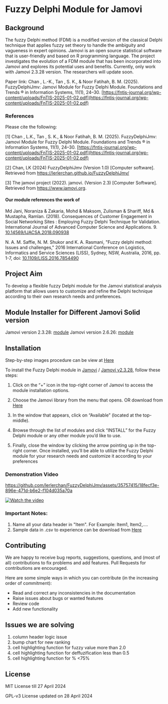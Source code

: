 # Fuzzy Delphi Module for Jamovi
## Background
The fuzzy Delphi method (FDM) is a modified version of the classical Delphi technique that applies fuzzy set theory to handle the ambiguity and vagueness in expert opinions. Jamovi is an open source statistical software that is user-friendly and based on R programming language. The project investigates the evolution of a FDM module that has been incorporated into Jamovi and explores its potential uses and benefits.
Currently, only work with Jamovi 2.3.28 version. The researchers will update soon. 

Paper link: Chan , L.-K., Tan , S. K., & Noor Fatihah, B. M. (2025). FuzzyDelphiJmv: Jamovi Module for Fuzzy Delphi Module. Foundations and Trends ® in Information Systems, 11(1), 24–30. [https://fntis-journal.org/wp-content/uploads/FnTIS-2025-01-02.pdf](https://fntis-journal.org/wp-content/uploads/FnTIS-2025-01-02.pdf)


### References
Please cite the following:

[1] Chan , L.K., Tan , S. K., & Noor Fatihah, B. M. (2025). FuzzyDelphiJmv: Jamovi Module for Fuzzy Delphi Module. Foundations and Trends ® in Information Systems, 11(1), 24–30. [https://fntis-journal.org/wp-content/uploads/FnTIS-2025-01-02.pdf](https://fntis-journal.org/wp-content/uploads/FnTIS-2025-01-02.pdf)

[2] Chan, LK (2024) FuzzyDelphiJmv (Version 1.0) [Computer software]. Retrieved from
https://lerlerchan.github.io/FuzzyDelphiJmv/

[3] The jamovi project (2022). jamovi. (Version 2.3) [Computer Software]. Retrieved from https://www.jamovi.org.

#### Our module references the work of
Md Jani, Noraniza & Zakaria, Mohd & Maksom, Zulisman & Shariff, Md & Mustapha, Ramlan. (2018). Consequences of Customer Engagement in Social Networking Sites : Employing Fuzzy Delphi Technique for Validation. International Journal of Advanced Computer Science and Applications. 9. [10.14569/IJACSA.2018.090938](https://www.researchgate.net/publication/327983469_Consequences_of_Customer_Engagement_in_Social_Networking_Sites_Employing_Fuzzy_Delphi_Technique_for_Validation/references)

N. A. M. Saffie, N. M. Shukor and K. A. Rasmani, "Fuzzy delphi method: Issues and challenges," 2016 International Conference on Logistics, Informatics and Service Sciences (LISS), Sydney, NSW, Australia, 2016, pp. 1-7, doi: [10.1109/LISS.2016.7854490](https://ieeexplore.ieee.org/document/7854490)

## Project Aim
To develop a flexible fuzzy Delphi module for the Jamovi statistical analysis platform that allows users to customize and refine the Delphi technique according to their own research needs and preferences.

## Module Installer for Different Jamovi Solid version

Jamovi version 2.3.28: [module](https://github.com/lerlerchan/FuzzyDelphiJmv/blob/main/version/FuzzyDelphiJmv_1.2.3.jmo)
Jamovi version 2.6.26: [module](https://github.com/lerlerchan/FuzzyDelphiJmv/blob/main/FuzzyDelphiJmv_1.0.0.jmo)

## Installation
Step-by-step images procedure can be view at
[Here](https://github.com/lerlerchan/FuzzyDelphiJmv/blob/main/tutorial/Installation_Procedure.pdf)

To install the Fuzzy Delphi module in [Jamovi](https://www.jamovi.org/download.html)  / [Jamovi v2.3.28](https://www.manageengine.com/products/desktop-central/software-installation/silent_install_Jamovi-(x64)-(2.3.28.0).html), follow these steps:

1. Click on the “+” icon in the top-right corner of Jamovi to access the module installation options.
2. Choose the Jamovi library from the menu that opens. OR download from [Here](https://github.com/lerlerchan/FuzzyDelphiJmv/blob/main/FuzzyDelphiJmv_1.0.0.jmo)

3. In the window that appears, click on “Available” (located at the top-middle).
4. Browse through the list of modules and click “INSTALL” for the Fuzzy Delphi module or any other module you’d like to use.
5. Finally, close the window by clicking the arrow pointing up in the top-right corner.
Once installed, you’ll be able to utilize the Fuzzy Delphi module for your
research needs and customize it according to your preferences

### Demonstration Video
https://github.com/lerlerchan/FuzzyDelphiJmv/assets/35757415/18fecf3e-896e-471d-b6e2-f104d035a70a

[![Watch the video](https://img.youtube.com/vi/)](https://www.youtube.com/embed/p-URv-m6NI0)

### Important Notes:
1. Name all your data header in "Item<number>". For Example: Item1, Item2,....
2. Sample data in .csv to experience can be download from [Here](https://github.com/lerlerchan/FuzzyDelphiJmv/tree/main/sampleData)

## Contributing
We are happy to receive bug reports, suggestions, questions, and (most of all) contributions to fix problems and add features. Pull Requests for contributions are encouraged.

Here are some simple ways in which you can contribute (in the increasing order of commitment):

- Read and correct any inconsistencies in the documentation
- Raise issues about bugs or wanted features
- Review code
- Add new functionality

## Issues we are solving
1. column header logic issue
2. bump chart for new ranking
3. cell highlighting function for fuzzy value more than 2.0
4. cell highlighting function for deffuzification less than 0.5
5. cell highlighting function for % <75%

## License

MIT License till 27 April 2024

GPL-v3 License updated on 28 April 2024

